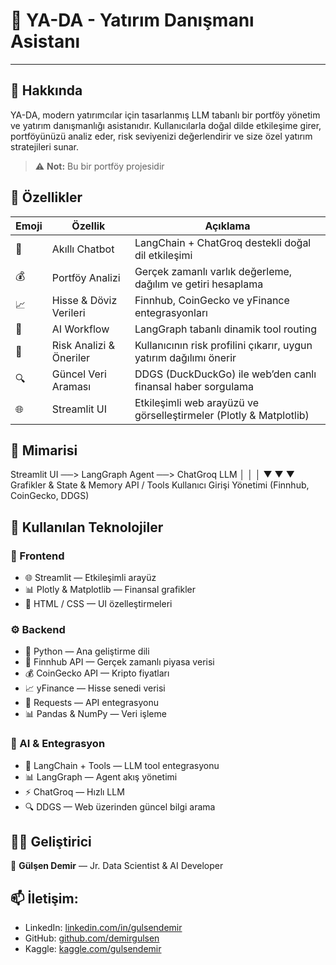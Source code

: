 # 🤖 YA-DA  - Yatırım Danışmanı Asistanı

---

## 🧠 Hakkında

YA-DA, modern yatırımcılar için tasarlanmış LLM tabanlı bir portföy yönetim ve yatırım danışmanlığı asistanıdır.
Kullanıcılarla doğal dilde etkileşime girer, portföyünüzü analiz eder, risk seviyenizi değerlendirir ve size özel yatırım stratejileri sunar.
> ⚠️ **Not:** Bu bir portföy projesidir


## 🚀 Özellikler

| Emoji | Özellik | Açıklama |
|-------|---------|----------|
| 💬 | Akıllı Chatbot | LangChain + ChatGroq destekli doğal dil etkileşimi |
| 💰 | Portföy Analizi | Gerçek zamanlı varlık değerleme, dağılım ve getiri hesaplama |
| 📈 | Hisse & Döviz Verileri | Finnhub, CoinGecko ve yFinance entegrasyonları |
| 🧩 | AI Workflow | LangGraph tabanlı dinamik tool routing |
| 🧮 | Risk Analizi & Öneriler | Kullanıcının risk profilini çıkarır, uygun yatırım dağılımı önerir |
| 🔍 | Güncel Veri Araması | DDGS (DuckDuckGo) ile web’den canlı finansal haber sorgulama |
| 🌐 | Streamlit UI | Etkileşimli web arayüzü ve görselleştirmeler (Plotly & Matplotlib) |


## 🧩 Mimarisi
Streamlit UI ──> LangGraph Agent ──> ChatGroq LLM
│ │ │
▼ ▼ ▼
Grafikler & State & Memory API / Tools
Kullanıcı Girişi Yönetimi (Finnhub, CoinGecko, DDGS)


## 🧰 Kullanılan Teknolojiler

### 🎨 Frontend
- 🌐 Streamlit — Etkileşimli arayüz
- 📊 Plotly & Matplotlib — Finansal grafikler
- 🎯 HTML / CSS — UI özelleştirmeleri

### ⚙️ Backend
- 🐍 Python — Ana geliştirme dili
- 📡 Finnhub API — Gerçek zamanlı piyasa verisi
- 💰 CoinGecko API — Kripto fiyatları
- 📈 yFinance — Hisse senedi verisi
- 🔗 Requests — API entegrasyonu
- 📊 Pandas & NumPy — Veri işleme

### 🤖 AI & Entegrasyon
- 🧠 LangChain + Tools — LLM tool entegrasyonu
- 📊 LangGraph — Agent akış yönetimi
- ⚡ ChatGroq — Hızlı LLM 
- 🔍 DDGS — Web üzerinden güncel bilgi arama

## 🧑‍💻 Geliştirici
👋 **Gülşen Demir** — Jr. Data Scientist & AI Developer

## **📫 İletişim:**
- LinkedIn: [linkedin.com/in/gulsendemir](https://www.linkedin.com/in/gulsendemir/)  
- GitHub: [github.com/demirgulsen](https://github.com/demirgulsen/)  
- Kaggle: [kaggle.com/gulsendemir](https://www.kaggle.com/gulsendemir)  

